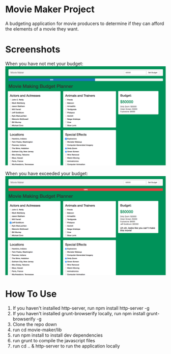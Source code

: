 # Movie Maker Project

A budgeting application for movie producers to determine if they can afford the elements of a movie they want.

# Screenshots
When you have not met your budget:
![Img of Unmet Budget](/ScreenShots/Screen-Shot-Movie-Maker.png "When you have not met your budget")

When you have exceeded your budget:
![Img of Unmet Budget](/ScreenShots/ScreenShot-MovieMaker.png "When you have exceeded your budget")

# How To Use
1. If you haven't installed http-server, run npm install http-server -g
1. If you haven't installed grunt-browserify locally, run npm install grunt-browserify -g
1. Clone the repo down
1. run cd movie-maker/lib
1. run npm install to install dev dependencies
1. run grunt to compile the javascript files
1. run cd .. & http-server to run the application locally